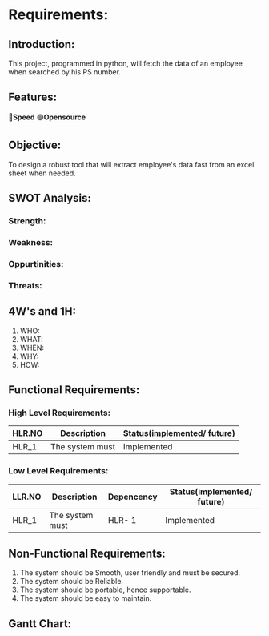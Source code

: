 # Requirements:
## Introduction:
This project, programmed in python, will fetch the data of an employee when searched by his PS number.

## Features:
💨**Speed**
🟢**Opensource**

## Objective:
To design a robust tool that will extract employee's data fast from an excel sheet when needed. 

## SWOT Analysis:
### Strength:

### Weakness:

### Oppurtinities:

### Threats:


## 4W's and 1H:
1. WHO:
2. WHAT:
3. WHEN:
4. WHY:
5. HOW:


## Functional Requirements:
### High Level Requirements:

|**HLR.NO**|**Description**|**Status(implemented/ future)**|
|-------|------|------|
|HLR_1| The system must | Implemented|



### Low Level Requirements:

|**LLR.NO**|**Description**|**Depencency**|**Status(implemented/ future)**|
|-------|------|------|------|
|HLR_1| The system must | HLR- 1 | Implemented|


## Non-Functional Requirements:
1. The system should be Smooth, user friendly and must be secured.
2. The system should be Reliable.
3. The system should be portable, hence supportable.
4. The system should be easy to maintain.
## Gantt Chart:
